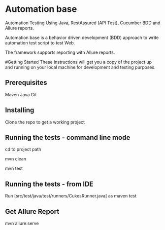 # Automation base

Automation Testing Using Java, RestAssured (API Test), Cucumber BDD and Allure reports.

Automation base is a behavior driven development (BDD) approach to write automation test script to test Web.  

The framework supports reporting with Allure reports.

#Getting Started
These instructions will get you a copy of the project up and running on your local machine for development and testing purposes.

Prerequisites
--------------
Maven
Java
Git

Installing
-------------
Clone the repo to get a working project


Running the tests - command line mode
-------------------
cd to project path  

mvn clean

mvn test

Running the tests - from IDE  
-------------------
Run [src/test/java/test/runners/CukesRunner.java] as maven test

Get Allure Report
-------------
mvn allure:serve
